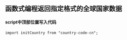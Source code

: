 ###

## 函数式编程返回指定格式的全球国家数据

#### script中顶部位置写入代码
```
import initCountry from "country-code-cn";
```
<!-- - continentCN：七大洲中英名称
- countryFullList：所有国家信息。包括国家中英文名称、国家代码、国家区号、国家简写 -->
